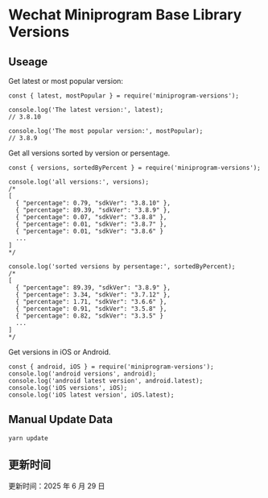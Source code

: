 
# Wechat Miniprogram Base Library Versions

## Useage

Get latest or most popular version:

```;
const { latest, mostPopular } = require('miniprogram-versions');

console.log('The latest version:', latest);
// 3.8.10

console.log('The most popular version:', mostPopular);
// 3.8.9

```

Get all versions sorted by version or persentage.

```
const { versions, sortedByPercent } = require('miniprogram-versions');

console.log('all versions:', versions);
/*
[
  { "percentage": 0.79, "sdkVer": "3.8.10" },
  { "percentage": 89.39, "sdkVer": "3.8.9" },
  { "percentage": 0.07, "sdkVer": "3.8.8" },
  { "percentage": 0.01, "sdkVer": "3.8.7" },
  { "percentage": 0.01, "sdkVer": "3.8.6" }
  ...
]
*/

console.log('sorted versions by persentage:', sortedByPercent);
/*
[
  { "percentage": 89.39, "sdkVer": "3.8.9" },
  { "percentage": 3.34, "sdkVer": "3.7.12" },
  { "percentage": 1.71, "sdkVer": "3.6.6" },
  { "percentage": 0.91, "sdkVer": "3.5.8" },
  { "percentage": 0.82, "sdkVer": "3.3.5" }
  ...
]
*/
```

Get versions in iOS or Android.

```
const { android, iOS } = require('miniprogram-versions');
console.log('android versions', android);
console.log('android latest version', android.latest);
console.log('iOS versions', iOS);
console.log('iOS latest version', iOS.latest);
```

## Manual Update Data

```
yarn update
```

## 更新时间

更新时间：2025 年 6 月 29 日
